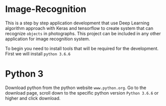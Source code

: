 # Image-Recognition

This is a step by step application development that use Deep Learning algorithm approach with Keras and tensorflow to create system that can recognize `objects` in photographs.
This project can be included in any other application for image recognition system.

To begin you need to install tools that will be required for the development.
First we will install `python 3.6.6`

# Python 3
Download python from the python website `www.python.org`.
Go to the download page, scroll down to the specific python version `Python 3.6.6` or higher and click download.

